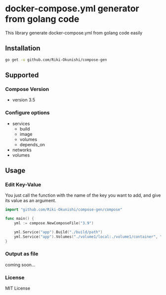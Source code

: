 # docker-compose.yml generator from golang code
This library generate docker-compose.yml from golang code easily

## Installation
```bash
go get -u github.com/Riki-Okunishi/compose-gen
```

## Supported

### Compose Version
+ version 3.5

### Configure options
+ services
  + build
  + image
  + volumes
  + depends_on
+ networks
+ volumes

## Usage

### Edit Key-Value
You just call the function with the name of the key you want to add, and give its value as an argument.

```go
import "github.com/Riki-Okunishi/compose-gen/compose"

func main() {
    yml := compose.NewComposeFile("3.9")

    yml.Service("app").Build("./build/path")
    yml.Service("app").Volumes("./volume1/local:./volume1/container", "./volume2/local:./volume2/container")
}
```

### Output as file
coming soon...

### License
MIT License
